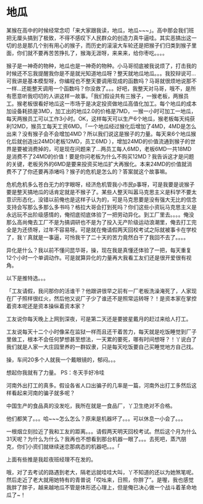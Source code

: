 # 地瓜


某猴在高中的时候经常念叨「来大家跟我读，地瓜，地瓜~~~」。高中那会我们班把无厘头搞到了极致，不得不感叹下人民群众的创造力真牛逼哇。其实恶搞出这一切的总是那几个别有用心的猴子，而历史的滚滚大车轮还是把猴子们归类到猴子里面，你们就不要再苦苦挣扎了，猴海无涯呀，来来来，给你枣吃。。。。

猴子是一神奇的物种，地瓜也是一神奇的物种。小马哥彻底被我说烦了，打击我的时候还不忘我提醒我你是不是就光知道地瓜呀？整天就地瓜地瓜。。。我狡辩说可...可我讲是基本模型呀，你编程也不整天要调用现成的函数吗？马哥就很烦地说那不一样...还能整天调用一个函数吗？你没救了。。。好吧，我整天对马哥，哦不，是所有愿意听我叨叨的人讲这样一故事。「我们假设共有三猴子，一猴老板，两猴员工。猴老板很看好地瓜这一市场于是决定投资做地瓜高值化加工。每个地瓜的成本加设备耗损是3MD，加工出的地瓜2.0的价格是7MD，一猴一小时可加工一地瓜，每天两猴员工可以工作3小时。OK，这样每天可以生产6个地瓜，猴老板每天纯获利12MD，猴员工每天工资6MD。「一个地瓜经过猴化后增加了4MD，4MD是怎么出来？没有猴子会不会增加4MD？所以我们说这是猴子的力量。每天来6个地瓜猴化后就创造出24MD(老板12MD，员工6MD ），增加24MD的价值流通到猴子的世界是要被消费掉的，可是现在问题来了...两员工每人6MD，老板6MD一共18MD是消费不了24MD的价值！要是你问老板为什么不购买12MD？我告诉这才是问题的关键，老板另外的6MD是要来投资买地瓜扩大再猴化。本来24MD的价值就消费不了了你还要再添堵吗？猴子的危机是怎么的？答案就这个故事嘛。

危机危机多么苍白无力的字眼呀，经济危机管我小市民p事呀，可是我要是说猴子要是整天搞地瓜的话肯定就是不猴子了。某些人整天叫嚣马克思主义是科学不要太意识形态化，没错以前俺也是这样子认为的，可是马克思要是没有强大无比的信念支持会写那么多那么多书吗？格拉大哥会打到死吗？你们这些小资玩马克思主义是永远玩不出阶级感情的，俺彻底彻底体验了一把劳动异化。到工厂里去。。。。俺没那么高尚俺去工厂不是为搞调研也不是为了投入无产阶级运动浪潮里，俺去打工完全是为还债呀，过年不容易呀。可是就在俺请假两天回校考试之际就被事卡在学校了，我丫真就是一事逼，可怜我干了二十天的苦力竟然白干了我回不去了。。。。

异化是什么？我以前不懂问昆华哥，操，现在我是真懂还体验了一把，每天重复12个小时一个单调动作。可是就算异化的力量再大我看工友们还是很开爱很有视角。

以下是推特选。。。

「工友请假，我问那你的活谁干？他跟讲很早之前有一厂老板洗澡淹死了，人家现在厂子照样很红火，然后他又说厂子少了谁还不是照常运转呀？！是资本家在掌控着资本呢还是资本操纵着资本家？

工友说你每天晚上上网到深夜，可是第二天还是要披星戴月的赶过来给人打工。

工友说每天十二个小时像呆在监狱一样而且还干着苦力，每天就是吃饭睡觉到厂子里做工，根本不会任何梦想甚至想法，一天累的要死，哪有时间想呀？！丫说白了我们就是人家一大庄园里养的一群奴隶，只是每天吃饭要自己买睡觉地方自己找。

操，车间20多个人就我一个戴眼镜的，郁闷。。。

想起你我就有了力量。 PS：冬天手好冷哇

河南外出打工的真多。假设各省人口出骗子的几率是一篇，河南外出打工多然后这样看起来河南的骗子就多呢？

中国生产的食品真的没发吃，我所在就是一食品厂，丫卫生绝对不合格。

他们都笑了。。。哈~~~怎么怎么？原来是机器坏了。。。可以休息一小会了。。。

一根烟立刻拉近了我和工友的距离。。。请假两天明天回校考试。然后这个月为什么31天呢？为什么为什么？我再也不想看到那台机器一眼了。。。去死吧，蒸汽朋克，你们小资们就继续迷恋那病态的机器吧。。。「

上面有些推是我趁夜班经理不在发的。

哦，对了去考试的路遇到老大，隔老远就哇哇大叫，丫不知道的还以为她煞笔呢。然后走近了老大就用她特有的青普说「哎吆来，日照，你胖了”。是喔，我也感觉我胖了胖子，越来越地瓜不管是体形还心理上，但是俺已决心做一个战斗着革命地瓜了~！


